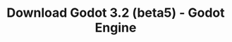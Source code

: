 ---
# Generated by /tools/generators/src/download_archive_generator !!! do not edit by hand !!!
title: 'Download Godot 3.2 (beta5) - Godot Engine'
type: 'download/archive'
name: '3.2'
flavor: 'beta5'
release_date: '2020-01-03T03:00:00-00:00'
release_notes: 'article/dev-snapshot-godot-3-2-beta-5/'
primaryPlatforms:
  - 'android.apk'
  - 'macos.universal'
  - 'windows.64'
  - 'linux_server.headless.64'
  - 'web'
  - 'templates'
links:
  android.apk:
    name: 'android.apk'
    title: 'Android'
    caption: 'Universal APK (ARM64 + ARMv7 + x86_64 + x86)'
    tags:
      - 'APK download'
      - 'ARM64/v7'
      - 'x86 (64 & 32 bit)'
    hosts:
      github_builds:
        regular: 'https://github.com/godotengine/godot-builds/releases/download/3.2-beta5/Godot_v3.2-beta5_android_editor.apk'
        mono: '#'
      github:
        regular: 'https://github.com/godotengine/godot/releases/download/3.2-beta5/Godot_v3.2-beta5_android_editor.apk'
        mono: '#'
  macos.universal:
    name: 'macos.universal'
    title: 'macOS'
    caption: 'Universal (x86_64 + Apple Silicon)'
    tags:
      - 'Intel/Apple Silicon'
      - '64 bit'
    hosts:
      github_builds:
        regular: 'https://github.com/godotengine/godot-builds/releases/download/3.2-beta5/Godot_v3.2-beta5_osx.universal.zip'
        mono: 'https://github.com/godotengine/godot-builds/releases/download/3.2-beta5/Godot_v3.2-beta5_mono_osx.universal.zip'
      github:
        regular: 'https://github.com/godotengine/godot/releases/download/3.2-beta5/Godot_v3.2-beta5_osx.universal.zip'
        mono: 'https://github.com/godotengine/godot/releases/download/3.2-beta5/Godot_v3.2-beta5_mono_osx.universal.zip'
  windows.64:
    name: 'windows.64'
    title: 'Windows'
    caption: 'Standard (x86_64)'
    tags:
      - '64 bit'
    hosts:
      github_builds:
        regular: 'https://github.com/godotengine/godot-builds/releases/download/3.2-beta5/Godot_v3.2-beta5_win64.exe.zip'
        mono: 'https://github.com/godotengine/godot-builds/releases/download/3.2-beta5/Godot_v3.2-beta5_mono_win64.zip'
      github:
        regular: 'https://github.com/godotengine/godot/releases/download/3.2-beta5/Godot_v3.2-beta5_win64.exe.zip'
        mono: 'https://github.com/godotengine/godot/releases/download/3.2-beta5/Godot_v3.2-beta5_mono_win64.zip'
  linux_server.headless.64:
    name: 'linux_server.headless.64'
    title: 'Linux Server'
    caption: 'Headless (x86_64)'
    tags:
      - '64 bit'
      - 'Headless'
    hosts:
      github_builds:
        regular: 'https://github.com/godotengine/godot-builds/releases/download/3.2-beta5/Godot_v3.2-beta5_linux_headless.64.zip'
        mono: 'https://github.com/godotengine/godot-builds/releases/download/3.2-beta5/Godot_v3.2-beta5_mono_linux_headless_64.zip'
      github:
        regular: 'https://github.com/godotengine/godot/releases/download/3.2-beta5/Godot_v3.2-beta5_linux_headless.64.zip'
        mono: 'https://github.com/godotengine/godot/releases/download/3.2-beta5/Godot_v3.2-beta5_mono_linux_headless_64.zip'
  web:
    name: 'web'
    title: 'Web editor'
    caption: ''
    tags:
      - 'Self-hosted'
      - 'Cross-platform'
    hosts:
      github_builds:
        regular: 'https://github.com/godotengine/godot-builds/releases/download/3.2-beta5/Godot_v3.2-beta5_web_editor.zip'
        mono: '#'
      github:
        regular: 'https://github.com/godotengine/godot/releases/download/3.2-beta5/Godot_v3.2-beta5_web_editor.zip'
        mono: '#'
  linux.64:
    name: 'linux.64'
    title: 'Linux'
    caption: 'Standard (x86_64)'
    tags:
      - '64 bit'
    hosts:
      github_builds:
        regular: 'https://github.com/godotengine/godot-builds/releases/download/3.2-beta5/Godot_v3.2-beta5_x11.64.zip'
        mono: 'https://github.com/godotengine/godot-builds/releases/download/3.2-beta5/Godot_v3.2-beta5_mono_x11_64.zip'
      github:
        regular: 'https://github.com/godotengine/godot/releases/download/3.2-beta5/Godot_v3.2-beta5_x11.64.zip'
        mono: 'https://github.com/godotengine/godot/releases/download/3.2-beta5/Godot_v3.2-beta5_mono_x11_64.zip'
  linux.32:
    name: 'linux.32'
    title: 'Linux'
    caption: 'Standard (x86)'
    tags:
      - '32 bit'
    hosts:
      github_builds:
        regular: 'https://github.com/godotengine/godot-builds/releases/download/3.2-beta5/Godot_v3.2-beta5_x11.32.zip'
        mono: 'https://github.com/godotengine/godot-builds/releases/download/3.2-beta5/Godot_v3.2-beta5_mono_x11_32.zip'
      github:
        regular: 'https://github.com/godotengine/godot/releases/download/3.2-beta5/Godot_v3.2-beta5_x11.32.zip'
        mono: 'https://github.com/godotengine/godot/releases/download/3.2-beta5/Godot_v3.2-beta5_mono_x11_32.zip'
  windows.32:
    name: 'windows.32'
    title: 'Windows'
    caption: 'Standard (x86)'
    tags:
      - '32 bit'
    hosts:
      github_builds:
        regular: 'https://github.com/godotengine/godot-builds/releases/download/3.2-beta5/Godot_v3.2-beta5_win32.exe.zip'
        mono: 'https://github.com/godotengine/godot-builds/releases/download/3.2-beta5/Godot_v3.2-beta5_mono_win32.zip'
      github:
        regular: 'https://github.com/godotengine/godot/releases/download/3.2-beta5/Godot_v3.2-beta5_win32.exe.zip'
        mono: 'https://github.com/godotengine/godot/releases/download/3.2-beta5/Godot_v3.2-beta5_mono_win32.zip'
  linux_server.64:
    name: 'linux_server.64'
    title: 'Linux Server'
    caption: 'Standard (x86_64)'
    tags:
      - '64 bit'
    hosts:
      github_builds:
        regular: 'https://github.com/godotengine/godot-builds/releases/download/3.2-beta5/Godot_v3.2-beta5_linux_server.64.zip'
        mono: 'https://github.com/godotengine/godot-builds/releases/download/3.2-beta5/Godot_v3.2-beta5_mono_linux_server_64.zip'
      github:
        regular: 'https://github.com/godotengine/godot/releases/download/3.2-beta5/Godot_v3.2-beta5_linux_server.64.zip'
        mono: 'https://github.com/godotengine/godot/releases/download/3.2-beta5/Godot_v3.2-beta5_mono_linux_server_64.zip'
  aar_library:
    name: 'aar_library'
    title: 'AAR library'
    caption: ''
    tags:
      - 'Android plugins'
      - 'Java'
      - 'Kotlin'
    hosts:
      github_builds:
        regular: 'https://github.com/godotengine/godot-builds/releases/download/3.2-beta5/godot-lib.3.2.beta5.release.aar'
        mono: 'https://github.com/godotengine/godot-builds/releases/download/3.2-beta5/godot-lib.3.2.beta5.mono.release.aar'
      github:
        regular: 'https://github.com/godotengine/godot/releases/download/3.2-beta5/godot-lib.3.2.beta5.release.aar'
        mono: 'https://github.com/godotengine/godot/releases/download/3.2-beta5/godot-lib.3.2.beta5.mono.release.aar'
  templates:
    name: 'templates'
    title: 'Export templates'
    caption: ''
    tags:
      - 'Used to export your games to all supported platforms'
    hosts:
      github_builds:
        regular: 'https://github.com/godotengine/godot-builds/releases/download/3.2-beta5/Godot_v3.2-beta5_export_templates.tpz'
        mono: 'https://github.com/godotengine/godot-builds/releases/download/3.2-beta5/Godot_v3.2-beta5_mono_export_templates.tpz'
      github:
        regular: 'https://github.com/godotengine/godot/releases/download/3.2-beta5/Godot_v3.2-beta5_export_templates.tpz'
        mono: 'https://github.com/godotengine/godot/releases/download/3.2-beta5/Godot_v3.2-beta5_mono_export_templates.tpz'
---